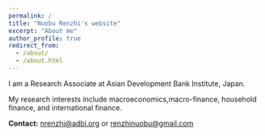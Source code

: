 ```yaml
---
permalink: /
title: "Nuobu Renzhi's website"
excerpt: "About me"
author_profile: true
redirect_from: 
  - /about/
  - /about.html
---
```


I am a Research Associate at Asian Development Bank Institute, Japan.

My research interests include macroeconomics,macro-finance, household finance, and international finance.

**Contact:** nrenzhi@adbi.org or renzhinuobu@gmail.com

